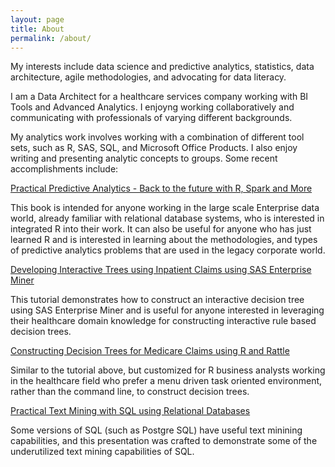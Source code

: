 ```yaml
---
layout: page
title: About
permalink: /about/
---
```


My interests include data science and predictive analytics, statistics, data architecture, agile methodologies, and advocating for data literacy.

I am a Data Architect for a healthcare services company working with BI Tools and Advanced Analytics. I enjoyng working collaboratively and communicating with professionals of varying different backgrounds.

My analytics work involves working with a combination of different tool sets, such as R, SAS, SQL, and Microsoft Office Products.
I also enjoy writing and presenting analytic concepts to groups.  Some recent accomplishments include:

[Practical Predictive Analytics - Back to the future with R, Spark and More](https://www.amazon.com/Practical-Predictive-Analytics-Ralph-Winters-ebook/dp/B01GOJCXNW/ "Amazon Link")
 
This book is intended for anyone working in the large scale Enterprise data world, already familiar with relational database systems, who is interested in integrated R into their work. It can also be useful for anyone who has just learned R and is interested in learning about the methodologies, and types of predictive analytics problems that are used in the legacy corporate world.  

[Developing Interactive Trees using Inpatient Claims using SAS Enterprise Miner](https://books.google.com/books?id=qHgRBAAAQBAJ&pg=PA757&lpg=PA757&dq=ralph+winters+sas+enterprise+miner&source=bl&ots=5SD-4XZS04&sig=Z_W-JUY9G2kHnc5sJXBXSuWnaxY&hl=en&sa=X&ved=0ahUKEwiGw76k3OjUAhVGcj4KHVrKCf4Q6AEIKTAB#v=onepage&q=ralph%20winters%20sas%20enterprise%20miner&f=false)

This tutorial demonstrates how to construct an interactive decision tree using SAS Enterprise Miner and is useful for anyone interested in leveraging their healthcare domain knowledge for constructing interactive rule based decision trees.

[Constructing Decision Trees for Medicare Claims using R and Rattle](https://books.google.com/books?id=qHgRBAAAQBAJ&pg=PA316&lpg=PA316&dq=ralph+winters+rattle&source=bl&ots=5SD-4XZPW_&sig=GLnUZQ5cXtHTpannDHDorhy4-QM&hl=en&sa=X&ved=0ahUKEwi3q-_12ujUAhWByj4KHYkgA1QQ6AEIMTAC#v=onepage&q=ralph%20winters%20rattle&f=false)

Similar to the tutorial above, but customized for R business analysts working in the healthcare field who prefer a menu driven task oriented environment, rather than the command line,  to construct decision trees.

[Practical Text Mining with SQL using Relational Databases](https://www.slideshare.net/RalphWinters/ralph-winters-text-analytics-sql-relational-database)

Some versions of SQL (such as Postgre SQL) have useful text minining capabilities, and this presentation was crafted to demonstrate some of the underutilized text mining capabilities of SQL.


